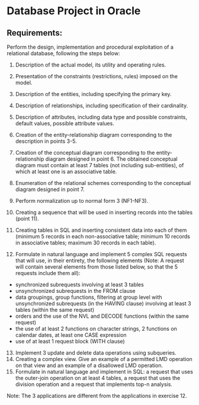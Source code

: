 # Database Project in Oracle
## Requirements:
Perform the design, implementation and procedural exploitation of a relational database, following the steps below:

1. Description of the actual model, its utility and operating rules.
2. Presentation of the constraints (restrictions, rules) imposed on the model.
3. Description of the entities, including specifying the primary key.
4. Description of relationships, including specification of their cardinality.
5. Description of attributes, including data type and possible constraints, default values, possible attribute values.
6. Creation of the entity-relationship diagram corresponding to the description in points 3-5.
7. Creation of the conceptual diagram corresponding to the entity-relationship diagram designed in point 6. The obtained conceptual diagram must contain at least 7 tables (not including sub-entities), of which at least one is an associative table.

8. Enumeration of the relational schemes corresponding to the conceptual diagram designed in point 7.
9. Perform normalization up to normal form 3 (NF1-NF3).
10. Creating a sequence that will be used in inserting records into the tables (point 11).
11. Creating tables in SQL and inserting consistent data into each of them (minimum 5 records in each non-associative table; minimum 10 records in associative tables; maximum 30 records in each table).
12. Formulate in natural language and implement 5 complex SQL requests that will use, in their entirety, the following elements (Note: A request will contain several elements from those listed below, so that the 5 requests include them all):
  - synchronized subrequests involving at least 3 tables
  - unsynchronized subrequests in the FROM clause
  - data groupings, group functions, filtering at group level with unsynchronized subrequests (in the HAVING clause) involving at least 3 tables (within the same request)
  - orders and the use of the NVL and DECODE functions (within the same request)
  - the use of at least 2 functions on character strings, 2 functions on calendar dates, at least one CASE expression
  - use of at least 1 request block (WITH clause)
13. Implement 3 update and delete data operations using subqueries.
14. Creating a complex view. Give an example of a permitted LMD operation on that view and an example of a disallowed LMD operation.
15. Formulate in natural language and implement in SQL: a request that uses the outer-join operation on at least 4 tables, a request that uses the division operation and a request that implements top-n analysis.

Note: The 3 applications are different from the applications in exercise 12.
